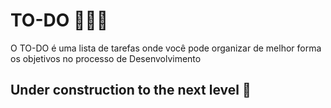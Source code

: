 # TO-DO 👨🏻‍🚀

O TO-DO é uma lista de tarefas onde você 
pode organizar de melhor forma os objetivos 
no processo de Desenvolvimento

## Under construction to the next level 🚀
